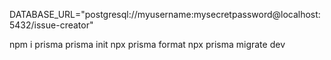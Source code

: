 DATABASE_URL="postgresql://myusername:mysecretpassword@localhost:5432/issue-creator"

npm i prisma
prisma init
npx prisma format
npx prisma migrate dev
